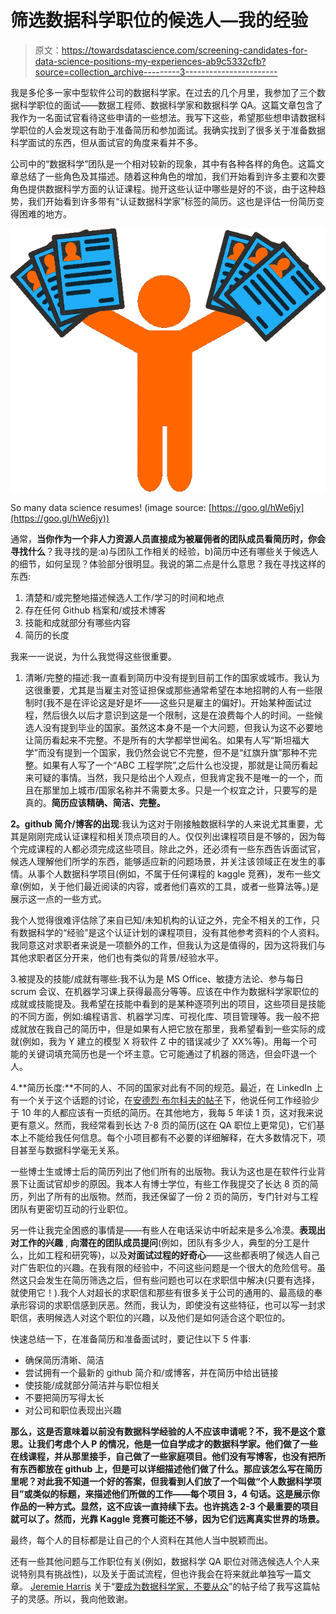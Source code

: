 # 筛选数据科学职位的候选人—我的经验

> 原文：<https://towardsdatascience.com/screening-candidates-for-data-science-positions-my-experiences-ab9c5332cfb?source=collection_archive---------3----------------------->

我是多伦多一家中型软件公司的数据科学家。在过去的几个月里，我参加了三个数据科学职位的面试——数据工程师、数据科学家和数据科学 QA。这篇文章包含了我作为一名面试官看待这些申请的一些想法。我写下这些，希望那些想申请数据科学职位的人会发现这有助于准备简历和参加面试。我确实找到了很多关于准备数据科学面试的东西，但从面试官的角度来看并不多。

公司中的“数据科学”团队是一个相对较新的现象，其中有各种各样的角色。这篇文章总结了一些角色及其描述。随着这种角色的增加，我们开始看到许多主要和次要角色提供数据科学方面的认证课程。抛开这些认证中哪些是好的不谈，由于这种趋势，我们开始看到许多带有“认证数据科学家”标签的简历。这也是评估一份简历变得困难的地方。

![](img/c81b0716d67c1047f6e4eec60637f7f2.png)

So many data science resumes! (image source: [https://goo.gl/hWe6jy](https://goo.gl/hWe6jy))

通常，**当你作为一个非人力资源人员直接成为被雇佣者的团队成员看简历时，你会寻找什么**？我寻找的是:a)与团队工作相关的经验，b)简历中还有哪些关于候选人的细节，如何呈现？体验部分很明显。我说的第二点是什么意思？我在寻找这样的东西:

1.  清楚和/或完整地描述候选人工作/学习的时间和地点
2.  存在任何 Github 档案和/或技术博客
3.  技能和成就部分有哪些内容
4.  简历的长度

我来一一说说，为什么我觉得这些很重要。

1.  清晰/完整的描述:我一直看到简历中没有提到目前工作的国家或城市。我认为这很重要，尤其是当雇主对签证担保或那些通常希望在本地招聘的人有一些限制时(我不是在评论这是好是坏——这些只是雇主的偏好)。开始某种面试过程，然后很久以后才意识到这是一个限制，这是在浪费每个人的时间。一些候选人没有提到毕业的国家。虽然这本身不是一个大问题，但我认为这不必要地让简历看起来不完整。不是所有的大学都举世闻名。如果有人写“斯坦福大学”而没有提到一个国家，我仍然会说它不完整，但不是“红旗升旗”那种不完整。如果有人写了一个“ABC 工程学院”,之后什么也没提，那就是让简历看起来可疑的事情。当然，我只是给出个人观点，但我肯定我不是唯一的一个，而且在那里加上城市/国家名称并不需要太多。只是一个权宜之计，只要写的是真的。**简历应该精确、简洁、完整。**

**2。github 简介/博客的出现**:我认为这对于刚接触数据科学的人来说尤其重要，尤其是刚刚完成认证课程和相关顶点项目的人。仅仅列出课程项目是不够的，因为每个完成课程的人都必须完成这些项目。除此之外，还必须有一些东西告诉面试官，候选人理解他们所学的东西，能够适应新的问题场景，并关注该领域正在发生的事情。从事个人数据科学项目(例如，不属于任何课程的 kaggle 竞赛)，发布一些文章(例如，关于他们最近阅读的内容，或者他们喜欢的工具，或者一些算法等。)是展示这一点的一些方式。

我个人觉得很难评估除了来自已知/未知机构的认证之外，完全不相关的工作，只有数据科学的“经验”是这个认证计划的课程项目，没有其他参考资料的个人资料。我同意这对求职者来说是一项额外的工作，但我认为这是值得的，因为这将我们与其他求职者区分开来，他们也有类似的背景/经验水平。

3.被提及的技能/成就有哪些:我不认为是 MS Office、敏捷方法论、参与每日 scrum 会议、在机器学习课上获得最高分等等。应该在中作为数据科学家职位的成就或技能提及。我希望在技能中看到的是某种逐项列出的项目，这些项目是技能的不同方面，例如:编程语言、机器学习库、可视化库、项目管理等。我一般不把成就放在我自己的简历中，但是如果有人把它放在那里，我希望看到一些实际的成就(例如，我为 Y 建立的模型 X 将软件 Z 中的错误减少了 XX%等)。用每一个可能的关键词填充简历也是一个坏主意。它可能通过了机器的筛选，但会吓退一个人。

4.**简历长度:**不同的人、不同的国家对此有不同的规范。最近，在 LinkedIn 上有一个关于这个话题的讨论，在[安德烈·布尔科夫的帖子](https://www.linkedin.com/feed/update/urn:li:activity:6459049921310973952/)下，他说任何工作经验少于 10 年的人都应该有一页纸的简历。在其他地方，我每 5 年读 1 页，这对我来说更有意义。然而，我经常看到长达 7-8 页的简历(这在 QA 职位上更常见)，它们基本上不能给我任何信息。每个小项目都有不必要的详细解释，在大多数情况下，项目甚至与数据科学毫无关系。

一些博士生或博士后的简历列出了他们所有的出版物。我认为这也是在软件行业背景下让面试官却步的原因。我本人有博士学位，有些工作我提交了长达 8 页的简历，列出了所有的出版物。然而，我还保留了一份 2 页的简历，专门针对与工程团队有更密切互动的行业职位。

另一件让我完全困惑的事情是——有些人在电话采访中听起来是多么冷漠。**表现出对工作的兴趣** , **向潜在的团队成员提问**(例如，团队有多少人，典型的分工是什么，比如工程和研究等)，以及**对面试过程的好奇心**——这些都表明了候选人自己对广告职位的兴趣。在我有限的经验中，不问这些问题是一个很大的危险信号。虽然这只会发生在简历筛选之后，但有些问题也可以在求职信中解决(只要有选择，就使用它！).我个人对超长的求职信和那些有很多关于公司的通用的、最高级的奉承形容词的求职信感到厌恶。然而，我认为，即使没有这些特征，也可以写一封求职信，表明候选人对这个职位的兴趣，以及他们是如何适合这个职位的。

快速总结一下，在准备简历和准备面试时，要记住以下 5 件事:

*   确保简历清晰、简洁
*   尝试拥有一个最新的 github 简介和/或博客，并在简历中给出链接
*   使技能/成就部分简洁并与职位相关
*   不要把简历写得太长
*   对公司和职位表现出兴趣

**那么，这是否意味着以前没有数据科学经验的人不应该申请呢？不，我不是这个意思。让我们考虑个人 P 的情况，他是一位自学成才的数据科学家。他们做了一些在线课程，并从那里接手，自己做了一些家庭项目。他们没有写博客，也没有把所有东西都放在 github 上，但是可以详细描述他们做了什么。那应该怎么写在简历里呢？对此我不知道一个好的答案，但我看到人们放了一个叫做“个人数据科学项目”或类似的标题，来描述他们所做的工作——每个项目 3，4 句话。这是展示你作品的一种方式。显然，这不应该一直持续下去。也许挑选 2-3 个最重要的项目就可以了。然而，光靠 Kaggle 竞赛可能还不够，因为它们远离真实世界的场景。**

最终，每个人的目标都是让自己的个人资料在其他人当中脱颖而出。

还有一些其他问题与工作职位有关(例如，数据科学 QA 职位对筛选候选人个人来说特别具有挑战性)，以及关于面试流程，但也许我会在将来就此单独写一篇文章。 [Jeremie Harris](https://medium.com/u/59564831d1eb?source=post_page-----ab9c5332cfb--------------------------------) 关于“[要成为数据科学家，不要从众](/the-economics-of-getting-hired-as-a-data-scientist-e3882933b43c)”的帖子给了我写这篇帖子的灵感。所以，我向他致谢。